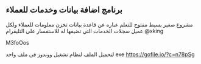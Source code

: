 
## برنامج اضافة بيانات وخدمات للعملاء

مشروع صغير بسيط مفتوح للتعلم 
عباره عن قاعدة بيانات تخزن معلومات للعملاء ولكل عميل سجلات الخدمات التي تضيفها له 
للاستفسار على التليقرام 
@xking 

M3foOos


لتحميل الملف لنظام تشغيل ووندوز في ملف واحد exe 
https://gofile.io/?c=n78pSg
